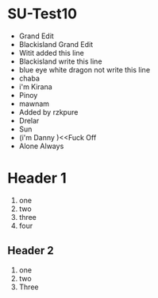 # SU-Test10
- Grand Edit
- Blackisland Grand Edit
- Witit added this line
- Blackisland write this line 
- blue eye white dragon not write this line
- chaba
- i'm Kirana
- Pinoy
- mawnam
- Added by rzkpure
- Drelar
- Sun
- (i'm Danny )<<Fuck Off
- Alone Always

# Header 1
1. one
2. two
3. three
4. four

## Header 2
1. one
1. two
1. Three

